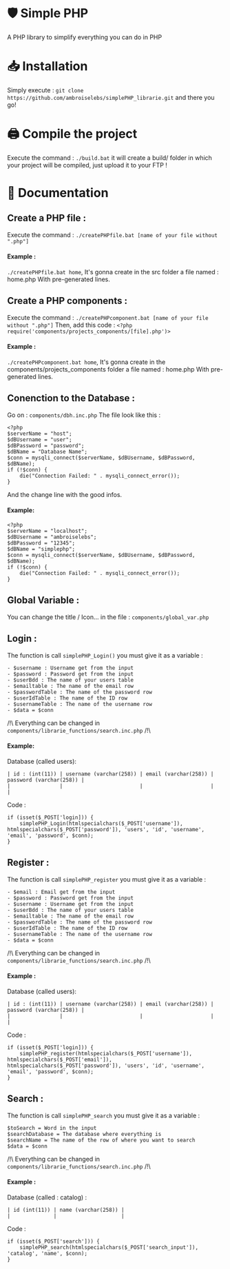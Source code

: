 # __🛡️ Simple PHP__
A PHP library to simplify everything you can do in PHP
# __📥 Installation__
Simply execute : `git clone https://github.com/ambroiselebs/simplePHP_librarie.git` and there you go!

# __🖨️ Compile the project__

Execute the command : `./build.bat` it will create a build/ folder in which your project will be compiled, just upload it to your FTP !

# __📝 Documentation__

## __Create a PHP file :__
Execute the command : `./createPHPfile.bat [name of your file without ".php"]`
#### Example :
`./createPHPfile.bat home`, It's gonna create in the src folder a file named : home.php With pre-generated lines.
## __Create a PHP components :__
Execute the command : `./createPHPcomponent.bat [name of your file without ".php"]`
Then, add this code : `<?php require('components/projects_components/[file].php')>`
#### Example :
`./createPHPcomponent.bat home`, It's gonna create in the components/projects_components folder a file named : home.php With pre-generated lines.

## __Conenction to the Database :__
Go on : `components/dbh.inc.php`
The file look like this :
```
<?php
$serverName = "host";
$dBUsername = "user";
$dBPassword = "password";
$dBName = "Database Name";
$conn = mysqli_connect($serverName, $dBUsername, $dBPassword, $dBName);
if (!$conn) {
    die("Connection Failed: " . mysqli_connect_error());
}
```
And the change line with the good infos.
#### Example:
```
<?php
$serverName = "localhost";
$dBUsername = "ambroiselebs";
$dBPassword = "12345";
$dBName = "simplephp";
$conn = mysqli_connect($serverName, $dBUsername, $dBPassword, $dBName);
if (!$conn) {
    die("Connection Failed: " . mysqli_connect_error());
}
```
## __Global Variable__ :
You can change the title / Icon... in the file : `components/global_var.php`
## __Login__ :
The function is call `simplePHP_Login()`
you must give it as a variable :
```
- $username : Username get from the input
- $password : Password get from the input
- $userBdd : The name of your users table
- $emailtable : The name of the email row
- $passwordTable : The name of the password row
- $userIdTable : The name of the ID row
- $usernameTable : The name of the username row
- $data = $conn
```
/!\ Everything can be changed in `components/librarie_functions/search.inc.php` /!\
#### Example:
Database (called users):
```
| id : (int(11)) | username (varchar(258)) | email (varchar(258)) | password (varchar(258)) |
|                |                         |                      |                         |
```
Code :
```
if (isset($_POST['login])) {
    simplePHP_Login(htmlspecialchars($_POST['username']), htmlspecialchars($_POST['password']), 'users', 'id', 'username', 'email', 'password', $conn);
}
```
## __Register__ :
The function is call `simplePHP_register`
you must give it as a variable :
```
- $email : Email get from the input
- $password : Password get from the input
- $username : Username get from the input
- $userBdd : The name of your users table
- $emailtable : The name of the email row
- $passwordTable : The name of the password row
- $userIdTable : The name of the ID row
- $usernameTable : The name of the username row
- $data = $conn
```
/!\ Everything can be changed in `components/librarie_functions/search.inc.php` /!\
#### Example :
Database (called users):
```
| id : (int(11)) | username (varchar(258)) | email (varchar(258)) | password (varchar(258)) |
|                |                         |                      |                         |
```
Code :
```
if (isset($_POST['login])) {
    simplePHP_register(htmlspecialchars($_POST['username']), htmlspecialchars($_POST['email']), htmlspecialchars($_POST['password']), 'users', 'id', 'username', 'email', 'password', $conn);
}
```
## __Search :__
The function is call `simplePHP_search`
you must give it as a variable :
```
$toSearch = Word in the input
$searchDatabase = The database where everything is
$searchName = The name of the row of where you want to search
$data = $conn
```
/!\ Everything can be changed in `components/librarie_functions/search.inc.php` /!\
#### Example :
Database (called : catalog) :
```
| id (int(11)) | name (varchar(258)) |
|              |                     |
```
Code :
```
if (isset($_POST['search'])) {
    simplePHP_search(htmlspecialchars($_POST['search_input']), 'catalog', 'name', $conn);
}
```
